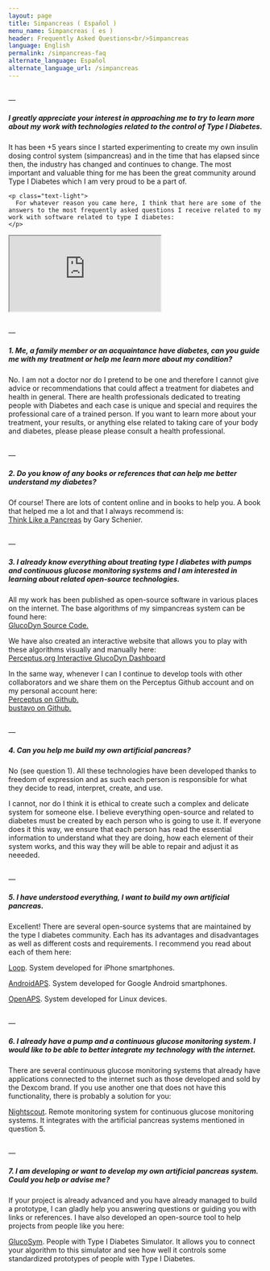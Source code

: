 ```yaml
---
layout: page
title: Simpancreas ( Español )
menu_name: Simpancreas ( es )
header: Frequently Asked Questions<br/>Simpancreas
language: English
permalink: /simpancreas-faq
alternate_language: Español
alternate_language_url: /simpancreas
---
```



<p>
  <br/>—
</p>

<h5 class="highlight">
  I greatly appreciate your interest in approaching me to try to learn more about my work with technologies related to the control of Type I Diabetes.
</h5>

<div class="row">
  <div class="col-12 col-lg-6 order-last order-lg-first">
    <p class="text-light pt-3">
      It has been +5 years since I started experimenting to create my own insulin dosing control system (simpancreas) and in the time that has elapsed since then, the industry has changed and continues to change. The most important and valuable thing for me has been the great community around Type I Diabetes which I am very proud to be a part of.
    </p>

    <p class="text-light">
      For whatever reason you came here, I think that here are some of the answers to the most frequently asked questions I receive related to my work with software related to type I diabetes:
    </p>
  </div>
  <div class="col-12 col-lg-6 order-first order-lg-last">
    <div class="embed-responsive embed-responsive-16by9">
      <iframe class="embed-responsive-item" src="https://www.youtube.com/embed/K1C4xEWipOo" allowfullscreen></iframe>
    </div>
  </div>
</div>

<p>
  <br/>—
</p>

<h5 class="pt-3 highlight">
  1. Me, a family member or an acquaintance have diabetes, can you guide me with my treatment or help me learn more about my condition?
</h5>

<p class="text-light pt-3">
  No. I am not a doctor nor do I pretend to be one and therefore I cannot give advice or recommendations that could affect a treatment for diabetes and health in general. There are health professionals dedicated to treating people with Diabetes and each case is unique and special and requires the professional care of a trained person. If you want to learn more about your treatment, your results, or anything else related to taking care of your body and diabetes, please please please consult a health professional.
</p>

<p>
  <br/>—
</p>

<h5 class="pt-3 highlight">
  2. Do you know of any books or references that can help me better understand my diabetes?
</h5>

<p class="text-light pt-3">
  Of course! There are lots of content online and in books to help you. A book that helped me a lot and that I always recommend is:
  <br/><a href="https://www.amazon.com.mx/Think-Like-Pancreas-Practical-Managing-ebook/dp/B07X9QY7CM/" target="_blank">Think Like a Pancreas</a> by Gary Schenier.
</p>

<p>
  <br/>—
</p>

<h5 class="pt-3 highlight">
  3. I already know everything about treating type I diabetes with pumps and continuous glucose monitoring systems and I am interested in learning about related open-source technologies.
</h5>

<p class="text-light pt-3">
  All my work has been published as open-source software in various places on the internet. The base algorithms of my simpancreas system can be found here:<br/>
  <a href="https://github.com/Perceptus/GlucoDyn" target="_blank">GlucoDyn Source Code.</a>
</p>

<p class="text-light">
  We have also created an interactive website that allows you to play with these algorithms visually and manually here:<br/>
  <a href="http://perceptus.org/about/glucodyn" target="_blank">Perceptus.org Interactive GlucoDyn Dashboard</a>
</p>

<p class="text-light">
  In the same way, whenever I can I continue to develop tools with other collaborators and we share them on the Perceptus Github account and on my personal account here:<br/>
  <a href="https://github.com/Perceptus/" target="_blank">Perceptus on Github.</a><br/>
  <a href="https://github.com/bustavo/" target="_blank">bustavo on Github.</a><br/>  
</p>

<p>
  <br/>—
</p>

<h5 class="pt-3 highlight">
  4. Can you help me build my own artificial pancreas?
</h5>

<p class="text-light pt-3">
  No (see question 1). All these technologies have been developed thanks to freedom of expression and as such each person is responsible for what they decide to read, interpret, create, and use.
</p>

<p class="text-light pt-3">
  I cannot, nor do I think it is ethical to create such a complex and delicate system for someone else. I believe everything open-source and related to diabetes must be created by each person who is going to use it. If everyone does it this way, we ensure that each person has read the essential information to understand what they are doing, how each element of their system works, and this way they will be able to repair and adjust it as neeeded.
</p>

<p>
  <br/>—
</p>

<h5 class="pt-3 highlight">
  5. I have understood everything, I want to build my own artificial pancreas.
</h5>

<p class="text-light pt-3">
  Excellent! There are several open-source systems that are maintained by the type I diabetes community. Each has its advantages and disadvantages as well as different costs and requirements. I recommend you read about each of them here: <br/>
</p>

<p>
  <a href="https://loopkit.github.io/loopdocs/" target="_blank">Loop</a>. System developed for iPhone smartphones.
</p>

<p>
  <a href="https://androidaps.readthedocs.io/es/latest/" target="_blank">AndroidAPS</a>. System developed for Google Android smartphones.
</p>

<p>
  <a href="https://openaps.readthedocs.io/en/latest/" target="_blank">OpenAPS</a>. System developed for Linux devices.
</p>

<p>
  <br/>—
</p>

<h5 class="pt-3 highlight">
  6. I already have a pump and a continuous glucose monitoring system. I would like to be able to better integrate my technology with the internet.
</h5>

<p class="text-light pt-3">
  There are several continuous glucose monitoring systems that already have applications connected to the internet such as those developed and sold by the Dexcom brand. If you use another one that does not have this functionality, there is probably a solution for you:
</p>

<p>
  <a href="https://nightscout.github.io" target="_blank">Nightscout</a>. Remote monitoring system for continuous glucose monitoring systems. It integrates with the artificial pancreas systems mentioned in question 5.
</p>

<p>
  <br/>—
</p>

<h5 class="pt-3 highlight">
  7. I am developing or want to develop my own artificial pancreas system. Could you help or advise me?
</h5>

<p class="text-light pt-3">
  If your project is already advanced and you have already managed to build a prototype, I can gladly help you answering questions or guiding you with links or references. I have also developed an open-source tool to help projects from people like you here:
</p>

<p>
  <a href="https://github.com/Perceptus/GlucoSym" target="_blank">GlucoSym</a>. People with Type I Diabetes Simulator. It allows you to connect your algorithm to this simulator and see how well it controls some standardized prototypes of people with Type I Diabetes.
</p>
